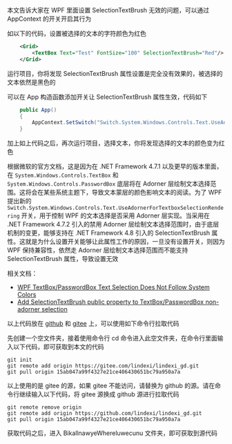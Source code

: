 本文告诉大家在 WPF 里面设置 SelectionTextBrush 无效的问题，可以通过 AppContext 的开关开启其行为

<!--more-->


<!-- 发布 -->
<!-- 博客 -->

如以下的代码，设置被选择的文本的字符颜色为红色

```xml
    <Grid>
        <TextBox Text="Test" FontSize="100" SelectionTextBrush="Red"/>
    </Grid>
```

运行项目，你将发现 SelectionTextBrush 属性设置是完全没有效果的，被选择的文本依然是黑色的

可以在 App 构造函数添加开关让 SelectionTextBrush 属性生效，代码如下

```csharp
    public App()
    {
        AppContext.SetSwitch("Switch.System.Windows.Controls.Text.UseAdornerForTextboxSelectionRendering", false);
    }
```

加上如上代码之后，再次运行项目，选择文本，你将发现选择的文本的颜色变为红色

根据微软的官方文档，这是因为在 .NET Framework 4.7.1 以及更早的版本里面，在 `System.Windows.Controls.TextBox` 和 `System.Windows.Controls.PasswordBox` 底层将在 Adorner 层绘制文本选择范围。这将会在某些系统主题下，导致文本蒙层的颜色影响文本的阅读。为了 WPF 提出新的 `Switch.System.Windows.Controls.Text.UseAdornerForTextboxSelectionRendering` 开关，用于控制 WPF 的文本选择是否采用 Adorner 层实现。当采用在 .NET Framework 4.7.2 引入的禁用 Adorner 层绘制文本选择范围时，由于底层机制的变更，能够支持在 .NET Framework 4.8 引入的 SelectionTextBrush 属性。这就是为什么设置开关能够让此属性工作的原因，一旦没有设置开关，则因为 WPF 保持兼容性，依然走 Adorner 层绘制文本选择范围而不能支持 SelectionTextBrush 属性，导致设置无效

相关文档：

- [WPF TextBox/PasswordBox Text Selection Does Not Follow System Colors](https://github.com/Microsoft/dotnet/blob/main/Documentation/compatibility/wpf-TextBox-PasswordBox-text-selection-does-not-follow-system-colors.md )
- [Add SelectionTextBrush public property to TextBox/PasswordBox non-adorner selection](https://github.com/microsoft/dotnet/blob/main/Documentation/compatibility/wpf-SelectionTextBrush-property-for-non-adorner-selection.md)

以上代码放在 [github](https://github.com/lindexi/lindexi_gd/tree/15ab047a99f4327e21ce406430651bc79a950a7a/BikallnawyeWhereluwecunu) 和 [gitee](https://gitee.com/lindexi/lindexi_gd/tree/15ab047a99f4327e21ce406430651bc79a950a7a/BikallnawyeWhereluwecunu) 上，可以使用如下命令行拉取代码

先创建一个空文件夹，接着使用命令行 cd 命令进入此空文件夹，在命令行里面输入以下代码，即可获取到本文的代码

```
git init
git remote add origin https://gitee.com/lindexi/lindexi_gd.git
git pull origin 15ab047a99f4327e21ce406430651bc79a950a7a
```

以上使用的是 gitee 的源，如果 gitee 不能访问，请替换为 github 的源。请在命令行继续输入以下代码，将 gitee 源换成 github 源进行拉取代码

```
git remote remove origin
git remote add origin https://github.com/lindexi/lindexi_gd.git
git pull origin 15ab047a99f4327e21ce406430651bc79a950a7a
```

获取代码之后，进入 BikallnawyeWhereluwecunu 文件夹，即可获取到源代码
